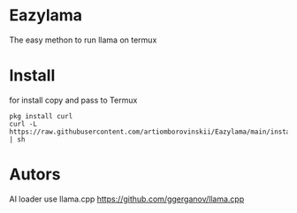 # Eazylama
The easy methon to run llama on termux
# Install
for install copy and pass to Termux
```
pkg install curl
curl -L https://raw.githubusercontent.com/artiomborovinskii/Eazylama/main/install | sh
```
# Autors
AI loader use llama.cpp
https://github.com/ggerganov/llama.cpp